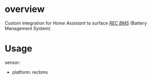 # overview
Custom integration for *Home Assistant* to surface *[REC BMS](https://www.rec-bms.com/)* (Battery Management System) 

# Usage

sensor:
  - platform: recbms